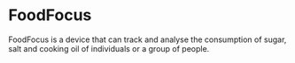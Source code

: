 # FoodFocus
FoodFocus is a device that can track and analyse the consumption of sugar, salt and cooking oil of individuals or a group of people.
